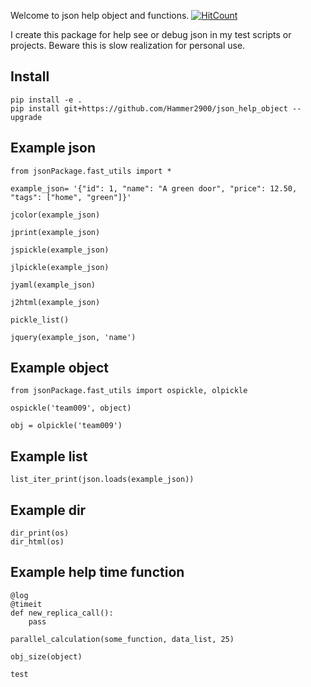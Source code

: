 
Welcome to json help object and functions. [![HitCount](http://hits.dwyl.com/Hammer2900/json_help_object.svg)](http://hits.dwyl.com/Hammer2900/json_help_object)

I create this package for help see or debug json in my test scripts or projects.
Beware this is slow realization for personal use.

Install
-------
```
pip install -e .
pip install git+https://github.com/Hammer2900/json_help_object --upgrade
```
Example json
-------
```
from jsonPackage.fast_utils import *

example_json= '{"id": 1, "name": "A green door", "price": 12.50, "tags": ["home", "green"]}'

jcolor(example_json)

jprint(example_json)

jspickle(example_json)

jlpickle(example_json)

jyaml(example_json)

j2html(example_json)

pickle_list()

jquery(example_json, 'name')

```

Example object
-------
```
from jsonPackage.fast_utils import ospickle, olpickle

ospickle('team009', object)

obj = olpickle('team009')
```
Example list
-------
```
list_iter_print(json.loads(example_json))
```

Example dir
-------
```
dir_print(os)
dir_html(os)
```

Example help time function
-------

```
@log
@timeit
def new_replica_call():
    pass

parallel_calculation(some_function, data_list, 25)

obj_size(object)

test
```


